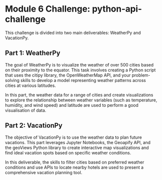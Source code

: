 # Module 6 Challenge: python-api-challenge
This challenge is divided into two main deliverables: WeatherPy and VacationPy.

## Part 1: WeatherPy
The goal of WeatherPy is to visualize the weather of over 500 cities based on their proximity to the equator. This task involves creating a Python script that uses the citipy library, the OpenWeatherMap API, and your problem-solving skills to develop a model representing weather patterns across cities at various latitudes.

In this part, the weather data for a range of cities and create visualizations to explore the relationship between weather variables (such as temperature, humidity, and wind speed) and latitude are used to perform a good visualisation of data.

## Part 2: VacationPy
The objective of VacationPy is to use the weather data to plan future vacations. This part leverages Jupyter Notebooks, the Geoapify API, and the geoViews Python library to create interactive map visualizations and find ideal vacation spots based on specific weather conditions.

In this deliverable, the skills to filter cities based on preferred weather conditions and use APIs to locate nearby hotels are used to  present a comprehensive vacation planning tool.


